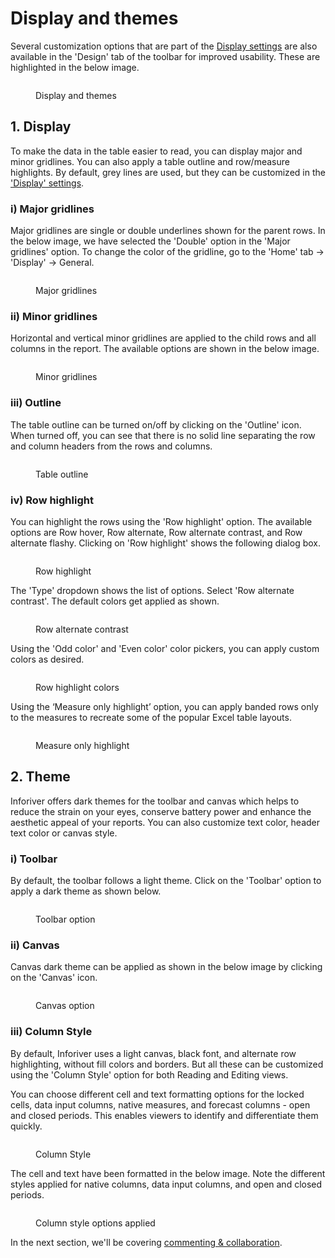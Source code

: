 # Display and themes

Several customization options that are part of the [Display settings](../../display-settings/general-settings.md) are also available in the 'Design' tab of the toolbar for improved usability. These are highlighted in the below image.

<figure><img src="../../.gitbook/assets/8.7.1 Display.png" alt=""><figcaption><p>Display and themes</p></figcaption></figure>

## 1. Display

To make the data in the table easier to read, you can display major and minor gridlines. You can also apply a table outline and row/measure highlights. By default, grey lines are used, but they can be customized in the ['Display' settings](../../display-settings/general-settings.md).

### i) Major gridlines

Major gridlines are single or double underlines shown for the parent rows. In the below image, we have selected the 'Double' option in the 'Major gridlines' option. To change the color of the gridline, go to the 'Home' tab -> 'Display' -> General.&#x20;

<figure><img src="../../.gitbook/assets/8.7.3 Display.png" alt=""><figcaption><p>Major gridlines</p></figcaption></figure>

### ii) Minor gridlines

Horizontal and vertical minor gridlines are applied to the child rows and all columns in the report. The available options are shown in the below image.

<figure><img src="../../.gitbook/assets/8.7.4 Display.png" alt=""><figcaption><p>Minor gridlines</p></figcaption></figure>

### iii) Outline

The table outline can be turned on/off by clicking on the 'Outline' icon. When turned off, you can see that there is no solid line separating the row and column headers from the rows and columns.

<figure><img src="../../.gitbook/assets/8.7.5 Display.png" alt=""><figcaption><p>Table outline</p></figcaption></figure>

### iv) Row highlight

You can highlight the rows using the 'Row highlight' option. The available options are Row hover, Row alternate, Row alternate contrast, and Row alternate flashy. Clicking on 'Row highlight' shows the following dialog box.

<figure><img src="../../.gitbook/assets/8.7.6 Display.png" alt=""><figcaption><p>Row highlight</p></figcaption></figure>

The 'Type' dropdown shows the list of options. Select 'Row alternate contrast'. The default colors get applied as shown.

<figure><img src="../../.gitbook/assets/8.7.7 Display.png" alt=""><figcaption><p>Row alternate contrast</p></figcaption></figure>

Using the 'Odd color' and 'Even color' color pickers, you can apply custom colors as desired.&#x20;

<figure><img src="../../.gitbook/assets/8.7.8 Display.png" alt=""><figcaption><p>Row highlight colors</p></figcaption></figure>

Using the ‘Measure only highlight’ option, you can apply banded rows only to the measures to recreate some of the popular Excel table layouts.&#x20;

<figure><img src="../../.gitbook/assets/8.7.9 Display.png" alt=""><figcaption><p>Measure only highlight</p></figcaption></figure>

## 2. Theme

Inforiver offers dark themes for the toolbar and canvas which helps to reduce the strain on your eyes, conserve battery power and enhance the aesthetic appeal of your reports. You can also customize text color, header text color or canvas style.&#x20;

### i) Toolbar

By default, the toolbar follows a light theme. Click on the 'Toolbar' option to apply a dark theme as shown below.

<figure><img src="../../.gitbook/assets/8.7.11 Display.png" alt=""><figcaption><p>Toolbar option</p></figcaption></figure>

### ii) Canvas

Canvas dark theme can be applied as shown in the below image by clicking on the 'Canvas' icon.

<figure><img src="../../.gitbook/assets/8.7.12 Display.png" alt=""><figcaption><p>Canvas option</p></figcaption></figure>

### iii) Column Style

By default, Inforiver uses a light canvas, black font, and alternate row highlighting, without fill colors and borders. But all these can be customized using the 'Column Style' option for both Reading and Editing views.&#x20;

You can choose different cell and text formatting options for the locked cells, data input columns, native measures, and forecast columns - open and closed periods. This enables viewers to identify and differentiate them quickly.

<figure><img src="../../.gitbook/assets/image (2) (11).png" alt=""><figcaption><p>Column Style</p></figcaption></figure>

The cell and text have been formatted in the below image. Note the different styles applied for native columns, data input columns, and open and closed periods.

<figure><img src="../../.gitbook/assets/image (1) (12).png" alt=""><figcaption><p>Column style options applied</p></figcaption></figure>

In the next section, we'll be covering [commenting & collaboration](../8.-commenting-and-collaboration/).

